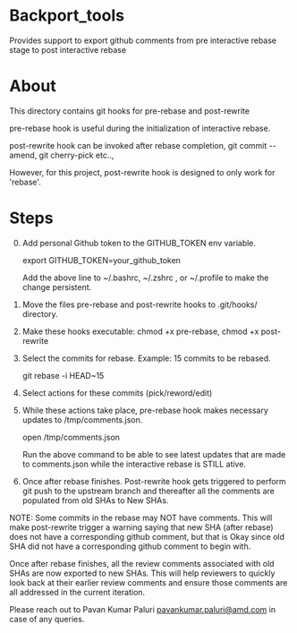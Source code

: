 # Backport_tools
Provides support to export github comments from pre interactive rebase stage to post interactive rebase

# About

This directory contains git hooks for pre-rebase and post-rewrite

pre-rebase hook is useful during the initialization of interactive rebase.

post-rewrite hook can be invoked after rebase completion, git commit --amend, 
git cherry-pick etc..,

However, for this project, post-rewrite hook is designed to only work for 'rebase'.

# Steps

0. Add personal Github token to the GITHUB_TOKEN env variable. 
	
    export GITHUB_TOKEN=your_github_token

    Add the above line to ~/.bashrc, ~/.zshrc , or ~/.profile to make the
    change persistent. 

1. Move the files pre-rebase and post-rewrite hooks to .git/hooks/ directory.

2. Make these hooks executable: chmod +x pre-rebase, chmod +x post-rewrite

3. Select the commits for rebase. Example: 15 commits to be rebased.

    git rebase -i HEAD~15

5. Select actions for these commits (pick/reword/edit)

6. While these actions take place, pre-rebase hook makes necessary updates to 
   /tmp/comments.json. 

	open /tmp/comments.json 

     Run the above command to be able to see latest updates that are made to 
     comments.json while the interactive rebase is STILL ative. 

7. Once after rebase finishes. Post-rewrite hook gets triggered to perform git push
   to the upstream branch and thereafter all the comments are populated from old SHAs
   to New SHAs.

NOTE: Some commits in the rebase may NOT have comments. This will make post-rewrite
      trigger a warning saying that new SHA (after rebase) does not have a corresponding
      github comment, but that is Okay since old SHA did not have a corresponding github
      comment to begin with. 


Once after rebase finishes, all the review comments associated with old SHAs are now
exported to new SHAs. This will help reviewers to quickly look back at their earlier
review comments and ensure those comments are all addressed in the current iteration.

Please reach out to Pavan Kumar Paluri <pavankumar.paluri@amd.com> in case of any queries.
